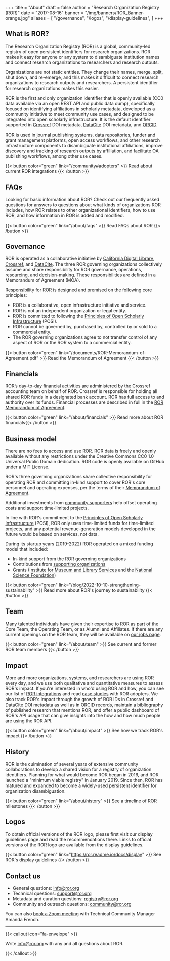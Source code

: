 +++
title = "About"
draft = false
author = "Research Organization Registry (ROR)"
date = "2017-08-16"
banner = "/img/banners/ROR_Banner-orange.jpg"
aliases = [
    "/governance",
	"/logos",
	"/display-guidelines",
]
+++

## What is ROR?

The Research Organization Registry (ROR) is a global, community-led registry of open persistent identifiers for research organizations. ROR makes it easy for anyone or any system to disambiguate institution names and connect research organizations to researchers and research outputs.

Organizations are not static entities. They change their names, merge, split, shut down, and re-emerge, and this makes it difficult to connect research organizations to research outputs and researchers. A persistent identifier for research organizations makes this easier.

ROR is the first and only organization identifier that is openly available (CC0 data available via an open REST API and public data dump), specifically focused on identifying affiliations in scholarly metadata, developed as a community initiative to meet community use cases, and designed to be integrated into open scholarly infrastructure. It is the default identifier supported in [Crossref](https://crossref.org) DOI metadata, [DataCite](https://datacite.org) DOI metadata, and [ORCID](https://orcid.org).

ROR is used in journal publishing systems, data repositories, funder and grant management platforms, open access workflows, and other research infrastructure components to disambiguate institutional affiliations, improve discovery and tracking of research outputs by affiliation, and facilitate OA publishing workflows, among other use cases. 

{{< button color="green" link="/community#adopters" >}} Read about current ROR integrations {{< /button >}}

## FAQs

Looking for basic information about ROR? Check out our frequently asked questions for answers to questions about what kinds of organizations ROR includes, how ROR relates to other organizational identifiers, how to use ROR, and how information in ROR is added and modified. 

{{< button color="green" link="/about/faqs" >}} Read FAQs about ROR {{< /button >}} 

## Governance

ROR is operated as a collaborative initiative by [California Digital Library](https://cdlib.org), [Crossref](https://www.crossref.org), and [DataCite](https://datacite.org). The three ROR governing organizations collectively assume and share responsibility for ROR governance, operations, resourcing, and decision-making. These responsibilities are defined in a Memorandum of Agreement (MOA).

Responsibility for ROR is designed and premised on the following core principles:

- ROR is a collaborative, open infrastructure initiative and service. 
- ROR is not an independent organization or legal entity. 
- ROR is committed to following the [Principles of Open Scholarly Infrastructure](https://openscholarlyinfrastructure.org) (POSI).
- ROR cannot be governed by, purchased by, controlled by or sold to a commercial entity.
- The ROR governing organizations agree to not transfer control of any aspect of ROR or the ROR system to a commercial entity.

{{< button color="green" link="/documents/ROR-Memorandum-of-Agreement.pdf" >}} Read the Memorandum of Agreement {{< /button >}}

## Financials

ROR’s day-to-day financial activities are administered by the Crossref accounting team on behalf of ROR. Crossref is responsible for holding all shared ROR funds in a designated bank account. ROR has full access to and authority over its funds. Financial processes are described in full in the [ROR Memorandum of Agreement](/documents/ROR-Memorandum-of-Agreement.pdf).

{{< button color="green" link="/about/financials" >}} Read more about ROR financials{{< /button >}}

## Business model

There are no fees to access and use ROR. ROR data is freely and openly available without any restrictions under the Creative Commons CC0 1.0 Universal Public Domain dedication. ROR code is openly available on GitHub under a MIT License.

ROR's three governing organizations share collective responsibility for operating ROR and committing in-kind support to cover ROR's core personnel and operating expenses, per the terms of their [Memorandum of Agreement](/documents/ROR-Memorandum-of-Agreement.pdf).

Additional investments from [community supporters](/community#supporters) help offset operating costs and support time-limited projects.

In line with ROR's commitment to the [Principles of Open Scholarly Infrastructure](https://openscholarlyinfrastructure.org) (POSI), ROR only uses time-limited funds for time-limited projects, and any potential revenue-generation models developed in the future would be based on services, not data.

During its startup years (2019-2022) ROR operated on a mixed funding model that included:

- In-kind support from the ROR governing organizations
- Contributions from [supporting organizations](/community#supporters)
- Grants ([Institute for Museum and Library Services](https://www.imls.gov/grants/awarded/lg-246305-ols-20) and the [National Science Foundation](https://www.nsf.gov/awardsearch/showAward?AWD_ID=2031172))

{{< button color="green" link="/blog/2022-10-10-strengthening-sustainability" >}} Read more about ROR's journey to sustainability {{< /button >}}

## Team

Many talented individuals have given their expertise to ROR as part of the Core Team, the Operating Team, or as Alumni and Affiliates. If there are any current openings on the ROR team, they will be available on [our jobs page](/jobs). 

{{< button color="green" link="/about/team" >}} See current and former ROR team members {{< /button >}}

## Impact

More and more organizations, systems, and researchers are using ROR every day, and we use both qualitative and quantitative measures to assess ROR's impact. If you're interested in who'd using ROR and how, you can see our list of [ROR integrations](https://bit.ly/ror-integrations) and read [case studies](/categories/case-studies) with ROR adopters. We also track ROR's impact through the growth of ROR IDs in Crossref and DataCite DOI metadata as well as in ORCID records, maintain a bibliography of published research that mentions ROR, and offer a public dashboard of ROR's API usage that can give insights into the how and how much people are using the ROR API. 

{{< button color="green" link="/about/impact" >}} See how we track ROR's impact {{< /button >}}

## History

ROR is the culmination of several years of extensive community collaborations to develop a shared vision for a registry of organization identifiers. Planning for what would become ROR began in 2016, and ROR launched a "minimum viable registry" in January 2019. Since then, ROR has matured and expanded to become a widely-used persistent identifier for organization disambiguation. 

{{< button color="green" link="/about/history" >}} See a timeline of ROR milestones {{< /button >}}

## Logos 

To obtain official versions of the ROR logo, please first visit our display guidelines page and read the recommendations there. Links to official versions of the ROR logo are available from the display guidelines. 

{{< button color="green" link="https://ror.readme.io/docs/display" >}} See ROR's display guidelines {{< /button >}}

## Contact us

- General questions: info@ror.org 
- Technical questions: support@ror.org 
- Metadata and curation questions: registry@ror.org 
- Community and outreach questions: community@ror.org 

You can also [book a Zoom meeting](https://calendly.com/ror-chat) with Technical Community Manager Amanda French. 

---

{{< callout icon="fa-envelope" >}}

Write <info@ror.org> with any and all questions about ROR. 

{{< /callout >}}